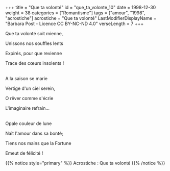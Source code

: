 +++
title = "Que ta volonté"
id = "que_ta_volonte_10"
date = 1998-12-30
weight = 38
categories = ["Romantisme"]
tags = ["amour", "1998", "acrostiche"]
acrostiche = "Que ta volonté"
LastModifierDisplayName = "Barbara Post - Licence CC BY-NC-ND 4.0"
verseLength = 7
+++

Que ta volonté soit mienne,

Unissons nos souffles lents

Expirés, pour que revienne

Trace des cœurs insolents !

 \
A la saison se marie

Vertige d'un ciel serein,

O rêver comme s'écrie

L'imaginaire refrain...

 \
Opale couleur de lune

Naît l'amour dans sa bonté;

Tiens nos mains que la Fortune

Emeut de félicité !

{{% notice style="primary" %}}
Acrostiche : Que ta volonté
{{% /notice %}}
